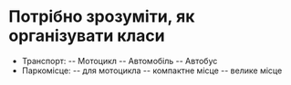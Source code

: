 # Потрібно зрозуміти, як організувати класи

 - Транспорт:
 -- Мотоцикл
 -- Автомобіль
 -- Автобус
 - Паркомісце:
 -- для мотоцикла
 -- компактне місце
 -- велике місце